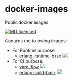 # docker-images
Public docker images

[![MIT licensed](https://img.shields.io/badge/license-MIT-blue.svg)](https://tldrlegal.com/license/mit-license#summary)

Contains the following images:
* For Runtime purpose:
  * [erlang-runtime-base](erlang-runtime-base/) [![](https://images.microbadger.com/badges/image/easymile/erlang-runtime-base.svg)](https://microbadger.com/images/easymile/erlang-runtime-base "Get your own image badge on microbadger.com")
* For CI purpose:
  * [yarn-flow](yarn-flow/) [![](https://images.microbadger.com/badges/image/easymile/yarn-flow.svg)](https://microbadger.com/images/easymile/yarn-flow "Get your own image badge on microbadger.com")
  * [erlang-build-base](erlang-build-base/) [![](https://images.microbadger.com/badges/image/easymile/yarn-flowerlang-build-base.svg)](https://microbadger.com/images/easymile/yarn-flowerlang-build-base "Get your own image badge on microbadger.com")
